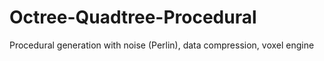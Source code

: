 # Octree-Quadtree-Procedural
Procedural generation with noise (Perlin), data compression, voxel engine
